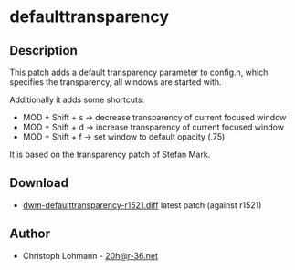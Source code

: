 # defaulttransparency

## Description

This patch adds a default transparency parameter to config.h, which specifies the
transparency, all windows are started with.

Additionally it adds some shortcuts:

 * MOD + Shift + s -> decrease transparency of current focused window
 * MOD + Shift + d -> increase transparency of current focused window
 * MOD + Shift + f -> set window to default opacity (.75)

It is based on the transparency patch of Stefan Mark.

## Download

 * [dwm-defaulttransparency-r1521.diff](dwm-defaulttransparency-r1521.diff)
   latest patch (against r1521)

## Author

 * Christoph Lohmann - <20h@r-36.net>


